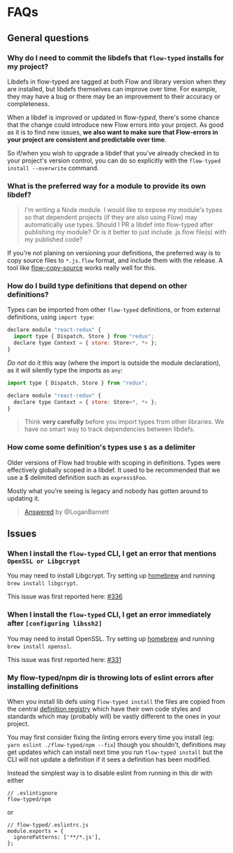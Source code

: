 # FAQs

## General questions

### Why do I need to commit the libdefs that `flow-typed` installs for my project?

Libdefs in flow-typed are tagged at both Flow and library version when they are
installed, but libdefs themselves can improve over time. For example, they may
have a bug or there may be an improvement to their accuracy or completeness.

When a libdef is improved or updated in flow-*typed*, there's some chance that
the change could introduce new Flow errors into your project. As good as it is
to find new issues, **we also want to make sure that Flow-errors in your project
are consistent and predictable over time**.

So if/when you wish to upgrade a libdef that you've already checked in to your
project's version control, you can do so explicitly with the
`flow-typed install --overwrite` command.

### What is the preferred way for a module to provide its own libdef?

> I'm writing a Node module. I would like to expose my module's types so that dependent projects (if they are also using Flow) may automatically use types. Should I PR a libdef into flow-typed after publishing my module? Or is it better to just include .js.flow file(s) with my published code?

If you're not planing on versioning your definitions, the preferred way is to copy source files to `*.js.flow` format, and include them with the release. A tool like [flow-copy-source](https://www.npmjs.com/package/flow-copy-source) works really well for this.

### How do I build type definitions that depend on other definitions?

Types can be imported from other `flow-typed` definitions, or from external definitions, using `import type`:

```javascript
declare module "react-redux" {
  import type { Dispatch, Store } from "redux";
  declare type Context = { store: Store<*, *> };
}
```

*Do not* do it this way (where the import is outside the module declaration), as it will silently type the imports as `any`:

```javascript
import type { Dispatch, Store } from "redux";

declare module "react-redux" {
  declare type Context = { store: Store<*, *> };
}
```

> Think **very carefully** before you import types from other libraries. We have no smart way to track dependencies between libdefs.

### How come some definition's types use `$` as a delimiter

Older versions of Flow had trouble with scoping in definitions. Types were effectively globally scoped in a libdef. It used to be recommended that we use a $ delimited definition such as `express$Foo`.

Mostly what you're seeing is legacy and nobody has gotten around to updating it.

> [Answered](https://github.com/flow-typed/flow-typed/issues/2818#issuecomment-507407754) by @LoganBarnett

## Issues

### When I install the `flow-typed` CLI, I get an error that mentions `OpenSSL or Libgcrypt`

You may need to install Libgcrypt. Try setting up
[homebrew](http://brew.sh/index.html) and running `brew install libgcrypt`.

This issue was first reported here:
[#336](https://github.com/flowtype/flow-typed/issues/336)

### When I install the `flow-typed` CLI, I get an error immediately after `[configuring libssh2]`

You may need to install OpenSSL. Try setting up
[homebrew](http://brew.sh/index.html) and running `brew install openssl`.

This issue was first reported here:
[#331](https://github.com/flowtype/flow-typed/issues/331)

### My flow-typed/npm dir is throwing lots of eslint errors after installing definitions

When you install lib defs using `flow-typed install` the files are copied from the central [definition registry](https://github.com/flow-typed/flow-typed/tree/master/definitions/npm) which have their own code styles and standards which may (probably will) be vastly different to the ones in your project.

You may first consider fixing the linting errors every time you install (eg: `yarn eslint ./flow-typed/npm --fix`) though you shouldn't, definitions may get updates which can install next time you run `flow-typed install` but the CLI will not update a definition if it sees a definition has been modified.

Instead the simplest way is to disable eslint from running in this dir with either
```
// .eslintignore
flow-typed/npm
```
or
```
// flow-typed/.eslintrc.js
module.exports = {
  ignorePatterns: ['**/*.js'],
};
```
